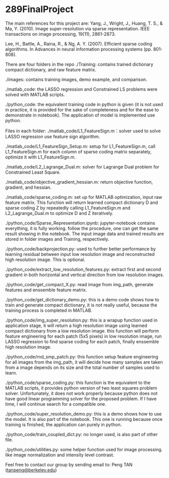 # 289FinalProject
The main references for this project are:
Yang, J., Wright, J., Huang, T. S., & Ma, Y. (2010). Image super-resolution via sparse representation. IEEE transactions on image processing, 19(11), 2861-2873.

Lee, H., Battle, A., Raina, R., & Ng, A. Y. (2007). Efficient sparse coding algorithms. In Advances in neural information processing systems (pp. 801-808).

There are four folders in the repo
./Training: contains trained dictionary compact dictionary, and raw feature matrix.

./images: contains training images, demo example, and comparison.

./matlab_code: the LASSO regression and Constrained LS problems were solved with MATLAB scripts.

./python_code: the equivalent training code in python is given (it is not used in practice,
    it is provided for the sake of completeness and for the ease to demonstrate in notebook).
    The application of model is implemented use python.


Files in each folder:
./matlab_code/L1_FeatureSign.m：solver used to solve LASSO regression use feature sign algorithm.

./matlab_code/L1_FeatureSign_Setup.m: setup for L1_FeatureSign.m, call L1_FeatureSign.m for each
    column of sparse coding matrix separately, optimize it with L1_FeatureSign.m.

./matlab_code/L2_Lagrange_Dual.m: solver for Lagrange Dual problem for Constrained Least Square.

./matlab_code/objective_gradient_hessian.m: return objective function, gradient, and hessian.

./matlab_code/sparse_coding.m: set up for MATLAB optimization, input raw feature matrix.
    This function will return learned compact dictionary D and sparse coding Z by repeatedly calling
    L1_FeatureSign.m and L2_Lagrange_Dual.m to optimize D and Z iteratively.

./python_code/Sparse_Representation.ipynb: jupyter-notebook contains everything, it is fully working.
    follow the procedure, one can get the same result showing in the notebook. The input image data
    and trained results are stored in folder images and Training, respectively.

./python_code/backprojection.py: used to further better performance by learning residual between input
    low resolution image and reconstructed high resolution image. This is optional.

./python_code/extract_low_resolution_features.py: extract first and second gradient in both horizontal
    and vertical direction from low resolution images.

./python_code/get_compact_X.py: read image from img_path, generate features and enssemble feature matrix.

./python_code/get_dictionary_demo.py: this is a demo code shows how to train and generate compact dictionary,
    it is not really useful, because the training process is completed in MATLAB.

./python_code/img_super_resolution.py: this is a wrapup function used in application stage, it will
    return a high resolution image using learned compact dictionary from a low resolution image.
    this function will perform feature engineering for each patch (5x5 pixels) in low resolution image,
    run LASSO regression to find sparse coding for each patch, finally enssemble high resolution image.

./python_code/rnd_smp_patch.py: this function setup feature engineering for all images from the img_path,
    it will decide how many samples are taken from a image depends on its size and the total number of
    samples used to learn.

./python_code/sparse_coding.py: this function is the equivalent to the MATLAB scripts, it provides
    python version of two least squares problem solver. Unfortunately, it does not work properly because
    python does not have good linear programming solver for the proposed problem. If I have time, I will
    continue search for a compatible one.

./python_code/super_resolution_demo.py: this is a demo shows how to use the model. It is also part of the
    notebook. This one is running because once training is finished, the application can purely in python.

./python_code/train_coupled_dict.py: no longer used, is also part of other file.

./python_code/utilities.py: some helper function used for image processing. like image normalization
    and intensity level contrast.

Feel free to contact our group by sending email to: Peng TAN (tanpeng@berkeley.edu)

